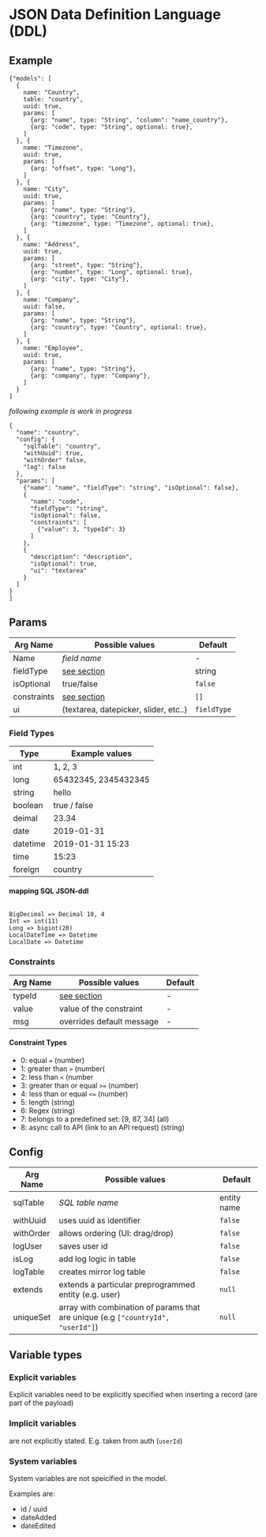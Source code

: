 # JSON Data Definition Language (DDL)

## Example

```
{"models": [
  {
    name: "Country",
    table: "country",
    uuid: true,
    params: [
      {arg: "name", type: "String", "column": "name_country"},
      {arg: "code", type: "String", optional: true},
    ]
  }, {
    name: "Timezone",
    uuid: true,
    params: [
      {arg: "offset", type: "Long"},
    ]
  }, {
    name: "City",
    uuid: true,
    params: [
      {arg: "name", type: "String"},
      {arg: "country", type: "Country"},
      {arg: "timezone", type: "Timezone", optional: true},
    ]
  }, {
    name: "Address",
    uuid: true,
    params: [
      {arg: "street", type: "String"},
      {arg: "number", type: "Long", optional: true},
      {arg: "city", type: "City"},
    ]
  }, {
    name: "Company",
    uuid: false,
    params: [
      {arg: "name", type: "String"},
      {arg: "country", type: "Country", optional: true},
    ]
  }, {
    name: "Employee",
    uuid: true,
    params: [
      {arg: "name", type: "String"},
      {arg: "company", type: "Company"},
    ]
  }
]
```

*following example is work in progress*

```
{
  "name": "country",
  "config": {
    "sqlTable": "country",
    "withUuid": true,
    "withOrder" false,
    "log": false
  },
  "params": [
    {"name": "name", "fieldType": "string", "isOptional": false},
    {
      "name": "code",
      "fieldType": "string",
      "isOptional": false,
      "constraints": [
        {"value": 3, "typeId": 3}
      ]
    },
    {
      "description": "description",
      "isOptional": true,
      "ui": "textarea"
    }
  ]
}
]
```

## Params


| Arg Name    |  Possible values                                                | Default     |
|-------------|-----------------------------------------------------------------|-------------|
| Name        | *field name*                                                    | -           |
| fieldType   | [see section](#field-types)                                     | string      |
| isOptional  | true/false                                                      | `false`     |
| constraints | [see section](#constraints)                                     | `[]`        |
| ui          | {textarea, datepicker, slider, etc..}                           | `fieldType` |


### Field Types

| Type     | Example values       |
|----------|----------------------|
| int      | 1, 2, 3              |
| long     | 65432345, 2345432345 |
| string   | hello                |
| boolean  | true / false         |
| deimal   | 23.34                |
| date     | 2019-01-31           |
| datetime | 2019-01-31 15:23     |
| time     | 15:23                |
| foreign  | country              |

#### mapping SQL JSON-ddl

```

BigDecimal => Decimal 10, 4
Int => int(11)
Long => bigint(20)
LocalDateTime => Datetime
LocalDate => Datetime
```

### Constraints

| Arg Name    |  Possible values                                                | Default     |
|-------------|-----------------------------------------------------------------|-------------|
| typeId      | [see section](#constraint-types)                                | -           |
| value       | value of the constraint                                         | -           |
| msg         | overrides default message                                       | -           |

#### Constraint Types
* 0: equal `=` (number)
* 1: greater than `>` (number(
* 2: less than `<` (number
* 3: greater than or equal `>=` (number)
* 4: less than or equal `<=` (number)
* 5: length (string)
* 6: Regex (string)
* 7: belongs to a predefined set: [9, 87, 34] (all)
* 8: async call to API (link to an API request) (string)

## Config

| Arg Name    |  Possible values                                                                 | Default     |
|-------------|----------------------------------------------------------------------------------|-------------|
| sqlTable    | *SQL table name*                                                                 | entity name |
| withUuid    | uses uuid as identifier                                                          | `false`     |
| withOrder   | allows ordering (UI: drag/drop)                                                  | `false`     |
| logUser     | saves user id                                                                    | `false`     |
| isLog       | add log logic in table                                                           | `false`     |
| logTable    | creates mirror log table                                                         | `false`     |
| extends     | extends a particular preprogrammed entity (e.g. user)                            | `null`      |
| uniqueSet   | array with combination of params that are unique (e.g `["countryId", "userId"]`) | `null`      |

## Variable types

### Explicit variables

Explicit variables need to be explicitly specified when inserting a record (are part of the payload)

### Implicit variables

are not explicitly stated. E.g. taken from auth (`userId`)

### System variables

System variables are not speicified in the model.

Examples are:

* id / uuid
* dateAdded
* dateEdited
